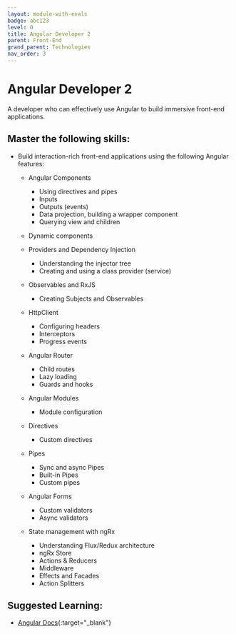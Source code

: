 ```yaml
---
layout: module-with-evals
badge: abc123
level: 0
title: Angular Developer 2
parent: Front-End
grand_parent: Technologies
nav_order: 3
---
```

# Angular Developer 2

A developer who can effectively use Angular to build immersive front-end applications.

## Master the following skills:

- Build interaction-rich front-end applications using the following Angular features:

  - Angular Components

    - Using directives and pipes
    - Inputs
    - Outputs (events)
    - Data projection, building a wrapper component
    - Querying view and children

  - Dynamic components

  - Providers and Dependency Injection

    - Understanding the injector tree
    - Creating and using a class provider (service)

  - Observables and RxJS

    - Creating Subjects and Observables

  - HttpClient

    - Configuring headers
    - Interceptors
    - Progress events

  - Angular Router

    - Child routes
    - Lazy loading
    - Guards and hooks

  - Angular Modules

    - Module configuration

  - Directives

    - Custom directives

  - Pipes

    - Sync and async Pipes
    - Built-in Pipes
    - Custom pipes

  - Angular Forms

    - Custom validators
    - Async validators

  - State management with ngRx
    - Understanding Flux/Redux architecture
    - ngRx Store
    - Actions & Reducers
    - Middleware
    - Effects and Facades
    - Action Splitters

## Suggested Learning:

- [Angular Docs](https://angular.io/){:target="\_blank"}
